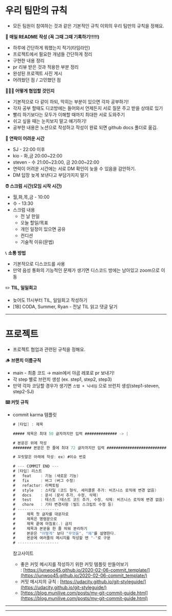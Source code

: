 # **우리 팀만의 규칙**

- 모든 팀원이 참여하는 것과 같은 기본적인 규칙 이외의 우리 팀만의 규칙을 정해요.

**📝  매일 README 작성 (꼭 그때 그때 기록하기!!!!!)**

- 하루에 간단하게 뭐했는지 적기(타임라인)
- 프로젝트에서 필요한 개념들 간단하게 정리
- 구현한 내용 정리
- pr 리뷰 받은 것과 적용한 부분 정리
- 완성된 프로젝트 사진 게시
- 어려웠던 점 / 고민했던 점

**👨‍👦‍👦 어떻게 협업할 것인지**

- 기본적으로 다 같이 하되, 막히는 부분이 있으면 각자 공부하기!
- 각자 공부 할때도 디코방에는 들어와서 언제든지 서로 질문 주고 받을 상태로 있기
- 빨리 하기보다는 모두가 이해할 때까지 최대한 서로 도와주기
- 쉬고 싶을 때는 눈치보지 말고 얘기하기!
- 공부한 내용은 노션으로 작성하고 작성이 완료 되면 github docs 폴더로 옮김.

**📱 연락이 어려운 시간**

- SJ - 22:00 이후
- kio - 화,금 20:00~22:00
- steven - 수 21:00~23:00, 금 20:00~22:00
- 연락이 어려운 시간에는 서로 DM 확인이 늦을 수 있음을 감안하기.
- DM 답장 늦게 보낸다고 부담가지지 말기

**⏰  스크럼 시간(모임 시작 시간)**

- 월,화,목,금 - 10:00
- 수 - 13:30
- 스크럼 내용
    - 전 날 한일
    - 오늘 할일/목표
    - 개인 일정이 있으면 공유
    - 컨디션
    - 기술적 이유(문법)

📞  **소통 방법**

- 기본적으로 디스코드를 사용
- 만약 음성 통화의 기능적인 문제가 생기면 디스코드 방에는 남아있고 zoom으로 이동

✏️  **TIL, 일일회고**

- 늦어도 11시부터 TIL, 일일회고 작성하기
- [1B] CODA, Summer, Ryan - 전날 TIL 읽고 댓글 달기

---

# **프로젝트**

- 프로젝트 협업과 관련된 규칙을 정해요.

🪵  **브랜치 이름규칙**

- main - 최종 코드 → main에서 야곰 레포로 pr 보내기!
- 각 step 별로 브런치 생성 (ex. step1, step2, step3)
- 만약 각자 코딩할 경우가 생기면 `스탭 + 닉네임` 으로 브런치 생성(step1-steven, step2-SJ)

**⌨️   커밋 규칙**

- commit karma 템플릿

    ```swift
    # [타입] : 제목

    ##### 제목은 최대 50 글자까지만 입력 ############## -> |

    # 본문은 위에 작성
    ######## 본문은 한 줄에 최대 72 글자까지만 입력 ########################### -> |

    # 꼬릿말은 아래에 작성: ex) #이슈 번호

    # --- COMMIT END ---
    # [타입] 리스트
    #   feat    : 기능 (새로운 기능)
    #   fix     : 버그 (버그 수정)
    #   refactor: 리팩토링
    #   style   : 스타일 (코드 형식, 세미콜론 추가: 비즈니스 로직에 변경 없음)
    #   docs    : 문서 (문서 추가, 수정, 삭제)
    #   test    : 테스트 (테스트 코드 추가, 수정, 삭제: 비즈니스 로직에 변경 없음)
    #   chore   : 기타 변경사항 (빌드 스크립트 수정 등)
    # ------------------
    #     제목 첫 글자를 대문자로
    #     제목은 명령문으로
    #     제목 끝에 마침표(.) 금지
    #     제목과 본문을 한 줄 띄워 분리하기
    #     본문은 "어떻게" 보다 "무엇을", "왜"를 설명한다.
    #     본문에 여러줄의 메시지를 작성할 땐 "-"로 구분
    # ------------------
    ```

    참고사이트

    - 좋은 커밋 메시지를 작성하기 위한 커밋 템플릿 만들어보기 : [https://junwoo45.github.io/2020-02-06-commit_template/](https://junwoo45.github.io/2020-02-06-commit_template/)
    - 커밋 메시지의 규칙 : [https://udacity.github.io/git-styleguide/](https://udacity.github.io/git-styleguide/)
    - [https://blog.munilive.com/posts/my-git-commit-guide.html](https://blog.munilive.com/posts/my-git-commit-guide.html)

---
---
